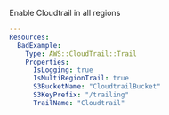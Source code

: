 
Enable Cloudtrail in all regions

```yaml
---
Resources:
  BadExample:
    Type: AWS::CloudTrail::Trail
    Properties:
      IsLogging: true
      IsMultiRegionTrail: true     
      S3BucketName: "CloudtrailBucket"
      S3KeyPrefix: "/trailing"
      TrailName: "Cloudtrail"
```
